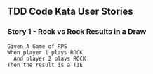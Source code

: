 ## TDD Code Kata User Stories

### Story 1 - Rock vs Rock Results in a Draw
```gherkin
Given A Game of RPS
When player 1 plays ROCK
  And player 2 plays ROCK
Then the result is a TIE
```